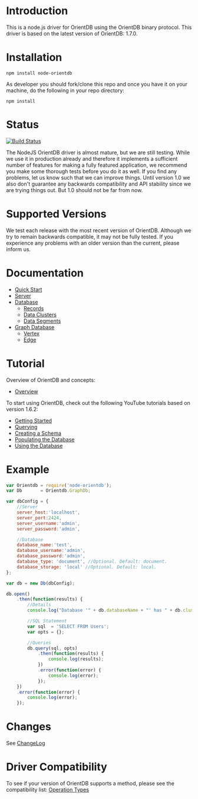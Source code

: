 Introduction
========

This is a node.js driver for OrientDB using the OrientDB binary protocol. This driver is based on the latest version of OrientDB: 1.7.0.

Installation
========

```
npm install node-orientdb
```

As developer you should fork/clone this repo and once you have it on your machine, do the following in your repo directory:

```
npm install
```

Status
========

[![Build Status](https://travis-ci.org/shariffy/node-orientdb.png?branch=master)](https://travis-ci.org/shariffy/node-orientdb)

The NodeJS OrientDB driver is almost mature, but we are still testing. While we use it in production already and therefore it implements a sufficient number of features for making a fully featured application, we recommend you make some thorough tests before you do it as well. If you find any problems, let us know such that we can improve things. Until version 1.0 we also don't guarantee any backwards compatibility and API stability since we are trying things out. But 1.0 should not be far from now.

Supported Versions
========

We test each release with the most recent version of OrientDB. Although we try to remain backwards compatible, it may not be fully tested. If you experience any problems with an older version than the current, please inform us.

Documentation
========

* [Quick Start](https://github.com/orientechnologies/orientdb/wiki/Quick-Start)
* [Server](https://github.com/nitrog7/node-orientdb/wiki/Server-API)
* [Database](https://github.com/nitrog7/node-orientdb/wiki/Document-Database)
    * [Records](https://github.com/nitrog7/node-orientdb/wiki/Document-Database#records)
    * [Data Clusters](https://github.com/nitrog7/node-orientdb/wiki/Document-Database#data-clusters)
    * [Data Segments](https://github.com/nitrog7/node-orientdb/wiki/Document-Database#data-cluster)
* [Graph Database](https://github.com/nitrog7/node-orientdb/wiki/Graph-Database)
    * [Vertex](https://github.com/nitrog7/node-orientdb/wiki/Graph-Database#wiki-vertex)
    * [Edge](https://github.com/nitrog7/node-orientdb/wiki/Graph-Database#wiki-edges)

Tutorial
========

Overview of OrientDB and concepts:
* [Overview](http://www.youtube.com/watch?v=o_7NCiTLVis)

To start using OrientDB, check out the following YouTube tutorials based on version 1.6.2:
* [Getting Started](https://www.youtube.com/watch?v=X-pXqvVTK6E)
* [Querying](https://www.youtube.com/watch?v=w0VfWljYEbw)
* [Creating a Schema](https://www.youtube.com/watch?v=KzkjKwkpMII)
* [Populating the Database](https://www.youtube.com/watch?v=MeXLuErdDHw)
* [Using the Database](https://www.youtube.com/watch?v=oAeY-pXBi-I)

Example
========

```javascript
var Orientdb = require('node-orientdb');
var Db       = Orientdb.GraphDb;

var dbConfig = {
    //Server
    server_host:'localhost',
    server_port:2424,
    server_username:'admin',
    server_password:'admin',

    //Database
    database_name:'test',
    database_username:'admin',
    database_password:'admin',
    database_type: 'document', //Optional. Default: document.
    database_storage: 'local' //Optional. Default: local.
};

var db = new Db(dbConfig);

db.open()
    .then(function(results) {
	    //Details
        console.log("Database '" + db.databaseName + "' has " + db.clusters.length + " clusters");

		//SQL Statement
		var sql  = 'SELECT FROM Users';
		var opts = {};

        //Queries
        db.query(sql, opts)
            .then(function(results) {
        		console.log(results);
        	})
        	.error(function(error) {
        		console.log(error);
        	});
	})
	.error(function(error) {
		console.log(error);
	});
```

Changes
========

See [ChangeLog](https://github.com/nitrog7/node-orientdb/blob/master/ChangeLog)

Driver Compatibility
========

To see if your version of OrientDB supports a method, please see the compatibility list: [Operation Types](https://github.com/orientechnologies/orientdb/wiki/Network-Binary-Protocol#operation-types)
